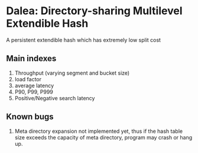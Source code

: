 # Dalea: **D**irectory-sh**a**ring Multi**l**evel **E**xtendible **H**ash
A persistent extendible hash which has extremely low split cost

## Main indexes
1. Throughput (varying segment and bucket size)
2. load factor
3. average latency
4. P90, P99, P999
5. Positive/Negative search latency

## Known bugs
1. Meta directory expansion not implemented yet, thus if the hash table size exceeds the capacity of meta directory, program may crash or hang up.
